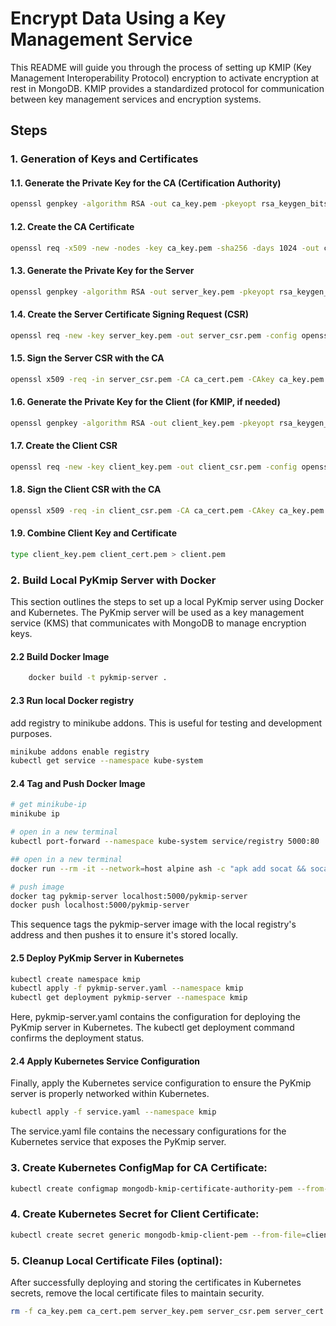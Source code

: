 # Encrypt Data Using a Key Management Service

This README will guide you through the process of setting up KMIP (Key Management Interoperability Protocol) encryption to activate encryption at rest in MongoDB. KMIP provides a standardized protocol for communication between key management services and encryption systems.

## Steps

### 1. Generation of Keys and Certificates

#### 1.1. Generate the Private Key for the CA (Certification Authority)
```sh
openssl genpkey -algorithm RSA -out ca_key.pem -pkeyopt rsa_keygen_bits:4096
```

#### 1.2. Create the CA Certificate
```sh
openssl req -x509 -new -nodes -key ca_key.pem -sha256 -days 1024 -out ca_cert.pem -subj "/C=BR/ST=Sao Paulo/L=Sao Paulo/O=YourOrg/OU=IT/CN=mdb.local"
```

#### 1.3. Generate the Private Key for the Server
```sh
openssl genpkey -algorithm RSA -out server_key.pem -pkeyopt rsa_keygen_bits:4096
```

#### 1.4. Create the Server Certificate Signing Request (CSR)
```sh
openssl req -new -key server_key.pem -out server_csr.pem -config openssl-server.cnf
```

#### 1.5. Sign the Server CSR with the CA
```sh
openssl x509 -req -in server_csr.pem -CA ca_cert.pem -CAkey ca_key.pem -CAcreateserial -out server_cert.pem -days 500 -sha256 -extfile openssl-server.cnf -extensions req_ext
```

#### 1.6. Generate the Private Key for the Client (for KMIP, if needed)
```sh
openssl genpkey -algorithm RSA -out client_key.pem -pkeyopt rsa_keygen_bits:4096
```

#### 1.7. Create the Client CSR
```sh
openssl req -new -key client_key.pem -out client_csr.pem -config openssl-client.cnf
```

#### 1.8. Sign the Client CSR with the CA
```sh
openssl x509 -req -in client_csr.pem -CA ca_cert.pem -CAkey ca_key.pem -CAcreateserial -out client_cert.pem -days 500 -sha256 -extfile openssl-client.cnf -extensions req_ext
```

#### 1.9. Combine Client Key and Certificate
```sh
type client_key.pem client_cert.pem > client.pem
```

### 2. Build Local PyKmip Server with Docker
This section outlines the steps to set up a local PyKmip server using Docker and Kubernetes. The PyKmip server will be used as a key management service (KMS) that communicates with MongoDB to manage encryption keys.


#### 2.2 Build Docker Image
```sh
    docker build -t pykmip-server .
```

#### 2.3 Run local Docker registry
add registry to minikube addons. This is useful for testing and development purposes.
```sh
minikube addons enable registry
kubectl get service --namespace kube-system
```

#### 2.4 Tag and Push Docker Image
```sh
# get minikube-ip
minikube ip

# open in a new terminal
kubectl port-forward --namespace kube-system service/registry 5000:80

## open in a new terminal
docker run --rm -it --network=host alpine ash -c "apk add socat && socat TCP-LISTEN:5000,reuseaddr,fork TCP:host.docker.internal:5000"

# push image
docker tag pykmip-server localhost:5000/pykmip-server
docker push localhost:5000/pykmip-server
```
This sequence tags the pykmip-server image with the local registry's address and then pushes it to ensure it's stored locally.

#### 2.5 Deploy PyKmip Server in Kubernetes
```sh
kubectl create namespace kmip
kubectl apply -f pykmip-server.yaml --namespace kmip
kubectl get deployment pykmip-server --namespace kmip
```
Here, pykmip-server.yaml contains the configuration for deploying the PyKmip server in Kubernetes. The kubectl get deployment command confirms the deployment status.


#### 2.4 Apply Kubernetes Service Configuration
Finally, apply the Kubernetes service configuration to ensure the PyKmip server is properly networked within Kubernetes.
```sh
kubectl apply -f service.yaml --namespace kmip
```
The service.yaml file contains the necessary configurations for the Kubernetes service that exposes the PyKmip server.

### 3. Create Kubernetes ConfigMap for CA Certificate:
```sh
kubectl create configmap mongodb-kmip-certificate-authority-pem --from-file=ca.pem=ca_cert.pem --namespace mongodb
```

### 4. Create Kubernetes Secret for Client Certificate:
```sh
kubectl create secret generic mongodb-kmip-client-pem --from-file=client.pem --namespace mongodb
```

### 5. Cleanup Local Certificate Files (optinal):
After successfully deploying and storing the certificates in Kubernetes secrets, remove the local certificate files to maintain security.

```sh
rm -f ca_key.pem ca_cert.pem server_key.pem server_csr.pem server_cert.pem client_key.pem client_csr.pem client_cert.pem ca_cert.srl client.pem
```